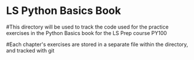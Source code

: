 # LS Python Basics Book

#This directory will be used to track the code used for the practice exercises in the Python Basics book for the LS Prep course PY100

#Each chapter's exercises are stored in a separate file within the directory, and tracked with git

